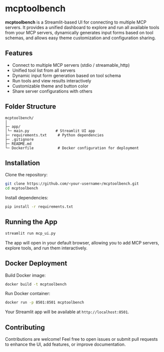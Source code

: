 # mcptoolbench

**mcptoolbench** is a Streamlit-based UI for connecting to multiple MCP servers. It provides a unified dashboard to explore and run all available tools from your MCP servers, dynamically generates input forms based on tool schemas, and allows easy theme customization and configuration sharing.

## Features

- Connect to multiple MCP servers (stdio / streamable_http)
- Unified tool list from all servers
- Dynamic input form generation based on tool schema
- Run tools and view results interactively
- Customizable theme and button color
- Share server configurations with others

## Folder Structure
```
mcptoolbench/
│
├─ app/
│└─ main.py            # Streamlit UI app
├─ requirements.txt     # Python dependencies
├─ .gitignore
├─ README.md
└─ Dockerfile           # Docker configuration for deployment
```
## Installation

Clone the repository:

```bash
git clone https://github.com/<your-username>/mcptoolbench.git
cd mcptoolbench
```

Install dependencies:

```bash
pip install -r requirements.txt
```


## Running the App
```bash
streamlit run mcp_ui.py
```

The app will open in your default browser, allowing you to add MCP servers, explore tools, and run them interactively.

## Docker Deployment

Build Docker image:

```bash
docker build -t mcptoolbench
```

Run Docker container:
```bash
docker run -p 8501:8501 mcptoolbench
```

Your Streamlit app will be available at ```http://localhost:8501```.

## Contributing

Contributions are welcome! Feel free to open issues or submit pull requests to enhance the UI, add features, or improve documentation.
